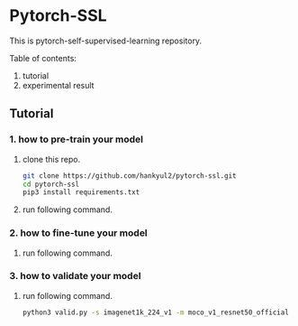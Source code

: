 # Pytorch-SSL

This is pytorch-self-supervised-learning repository.



Table of contents:

1. tutorial
2. experimental result



## Tutorial

### 1. how to pre-train your model

1. clone this repo.

   ```bash
   git clone https://github.com/hankyul2/pytorch-ssl.git
   cd pytorch-ssl
   pip3 install requirements.txt 
   ```
   
2. run following command.



### 2. how to fine-tune your model

1. run following command.



### 3. how to validate your model

1. run following command.

   ```bash
   python3 valid.py -s imagenet1k_224_v1 -m moco_v1_resnet50_official 
   ```